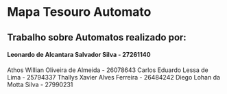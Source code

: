 # Mapa Tesouro Automato


## Trabalho sobre Automatos realizado por:
#### Leonardo de Alcantara Salvador Silva - 27261140
Athos Willian Oliveira de Almeida - 26078643
Carlos Eduardo Lessa de Lima - 25794337
Thallys Xavier Alves Ferreira - 26484242
Diego Lohan da Motta Silva - 27990231
